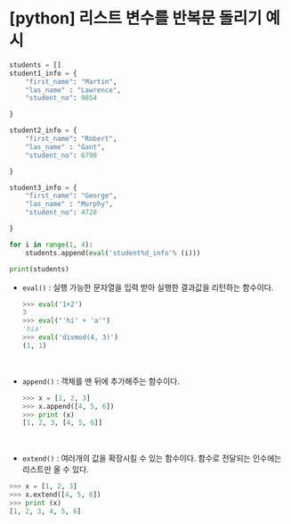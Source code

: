 # [python] 리스트 변수를 반복문 돌리기 예시

```python
students = []
student1_info = {
    "first_name": "Martin",
    "las_name" : "Lawrence",
    "student_no": 9854

}

student2_info = {
    "first_name": "Robert",
    "las_name" : "Gant",
    "student_no": 6790

}

student3_info = {
    "first_name": "George",
    "las_name" : "Murphy",
    "student_no": 4728

}

for i in range(1, 4):
    students.append(eval('student%d_info'% (i)))

print(students)

```



* `eval()` : 실행 가능한 문자열을 입력 받아 실행한 결과값을 리턴하는 함수이다.

  ```python
  >>> eval('1+2')
  3
  >>> eval("'hi' + 'a'")
  'hia'
  >>> eval('divmod(4, 3)')
  (1, 1)
  ```

  ​

* `append()` : 객체를 맨 뒤에 추가해주는 함수이다.

  ```python
  >>> x = [1, 2, 3]
  >>> x.append([4, 5, 6])
  >>> print (x)
  [1, 2, 3, [4, 5, 6]]
  ```

  ​


*  `extend()` : 여러개의 값을 확장시킬 수 있는 함수이다. 함수로 전달되는 인수에는 리스트만 올 수 있다.

  ```python
  >>> x = [1, 2, 3]
  >>> x.extend([4, 5, 6])
  >>> print (x)
  [1, 2, 3, 4, 5, 6]
  ```

  ​

